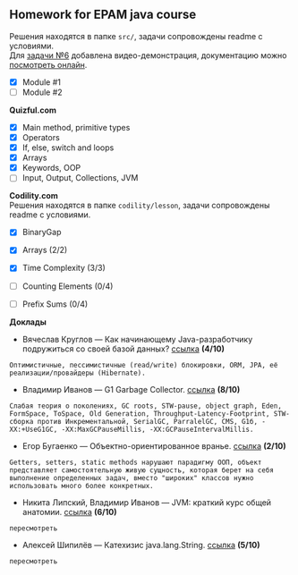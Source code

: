 ## **Homework for EPAM java course**  
Решения находятся в папке `src/`, задачи сопровождены readme с условиями.  
Для [задачи №6](https://github.com/alterG/javase01/tree/master/src/t06) добавлена видео-демонстрация, документацию можно [посмотреть онлайн](http://rubickcube.ru/epam/t06).    
- [X] Module #1
- [ ] Module #2  

**Quizful.com**  
- [X] Main method, primitive types
- [X] Operators
- [X] If, else, switch and loops
- [X] Arrays
- [X] Keywords, OOP
- [ ] Input, Output, Collections, JVM  

**Codility.com**    
Решения находятся в папке `codility/lesson`, задачи сопровождены readme с условиями.  
- [X] BinaryGap
- [X] Arrays (2/2)
- [X] Time Complexity (3/3)
- [ ] Counting Elements (0/4)
- [ ] Prefix Sums (0/4)


**Доклады**  
* Вячеслав Круглов — Как начинающему Java-разработчику подружиться со своей базой данных? [ссылка](https://www.youtube.com/watch?v=dFASbaIG-UU) **(4/10)**
```
Оптимистичные, пессимистичные (read/write) блокировки, ORM, JPA, её реализации/провайдеры (Hibernate).  
```
* Владимир Иванов — G1 Garbage Collector. [ссылка](https://www.youtube.com/watch?v=iGRfyhE02lA) **(8/10)**
```
Слабая теория о поколениях, GC roots, STW-pause, object graph, Eden, FormSpace, ToSpace, Old Generation, Throughput-Latency-Footprint, STW-сборка против Инкрементальной, SerialGC, ParralelGC, CMS, G1б, -XX:+UseG1GC, -XX:MaxGCPauseMillis, -XX:GCPauseIntervalMillis.
```
* Егор Бугаенко — Объектно-ориентированное вранье. [ссылка](https://www.youtube.com/watch?v=lfdAwl3-X_c&t=3s) **(2/10)**
```
Getters, setters, static methods нарушают парадигму ООП, объект представляет самостоятельную живую сущность, которая берет на себя выполнение определенных задач, вместо "широких" классов нужно использовать много более конкретных.
```
* Никита Липский, Владимир Иванов — JVM: краткий курс общей анатомии. [ссылка](https://www.youtube.com/watch?v=-fcj6EL9rc4) **(6/10)**
```
пересмотреть
```
* Алексей Шипилёв — Катехизис java.lang.String. [ссылка](https://www.youtube.com/watch?v=SZFe3m1DV1A) **(5/10)**
```
пересмотреть
```
